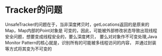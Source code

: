 # Tracker的问题

UnsafeTracker的问题在于，当非深度拷贝时，getLocations返回的是原来的Map，Map内部的Point对象是
可变的，因此，可能被外部修改状态导致出现线程安全问题，想要变成线程安全的，要么深度拷贝，
要么对对象作不可变处理,Java Monitor Pattern的核心就是，识别所有的可能被多线程访问的内容，
并通过封装等方式将其变为不可变的
